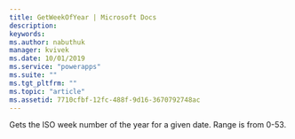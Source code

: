 ```yaml
---
title: GetWeekOfYear | Microsoft Docs
description: 
keywords:
ms.author: nabuthuk
manager: kvivek
ms.date: 10/01/2019
ms.service: "powerapps"
ms.suite: ""
ms.tgt_pltfrm: ""
ms.topic: "article"
ms.assetid: 7710cfbf-12fc-488f-9d16-3670792748ac
---
```

Gets the ISO week number of the year for a given date. Range is from 0-53.
